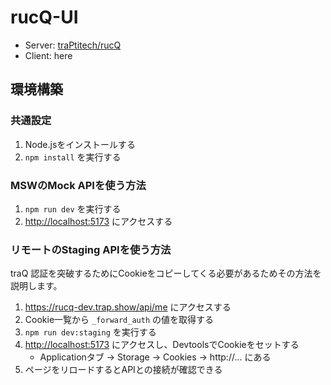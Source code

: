 # rucQ-UI

- Server: [traPtitech/rucQ](https://github.com/traPtitech/rucQ)
- Client: here

## 環境構築

### 共通設定

1. Node.jsをインストールする
2. `npm install` を実行する

### MSWのMock APIを使う方法

1. `npm run dev` を実行する
2. <http://localhost:5173> にアクセスする

### リモートのStaging APIを使う方法

traQ 認証を突破するためにCookieをコピーしてくる必要があるためその方法を説明します。

1. <https://rucq-dev.trap.show/api/me> にアクセスする
2. Cookie一覧から `_forward_auth` の値を取得する
3. `npm run dev:staging` を実行する
4. <http://localhost:5173> にアクセスし、DevtoolsでCookieをセットする
    - Applicationタブ → Storage → Cookies → http://... にある
5. ページをリロードするとAPIとの接続が確認できる

